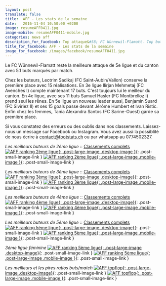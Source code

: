 ```yaml
---
layout: post
translate: false
title:  AFF - Les stats de la semaine
date:   2016-11-04 10:50:00 +0200
image: resumeAFF0411.jpg
image-mobile: resumeAFF0411-mobile.jpg
categories: news aff
description_for_facebook: Top attaque&#58; FC Wünnewil-Flamatt. Top buteurs&#58; Leotrim Sadikaj, Ilirjan Mehmetaj, Samuel Hasler, Benjamin Suard et Tania Alexandra Santos
title_for_facebook: AFF - Les stats de la semaine
image_for_facebook: /images/facebook/resumeAFF0411.jpg
---
```

Le FC Wünnewil-Flamatt reste la meilleure attaque de 5e ligue et du canton avec 5.1 buts marqués par match.

Chez les buteurs, Leotrim Sadikaj (FC Saint-Aubin/Vallon) conserve la première place avec 15 réalisations. En 3e ligue Ilirjan Mehmetaj (FC Avenches I) compte maintenant 17 buts. C'est toujours lui le meilleur du canton. En 4e ligue, avec ses 11 buts Samuel Hasler (FC Montbrelloz I) prend seul les rênes. En 5e ligue un nouveau leader aussi, Benjamin Suard (FC Siviriez II) et ses 15 goals passe devant Jérôme Humbert et Ivan Ristic. Enfin chez les femmes, Tania Alexandra Santos (FC Sarine-Ouest) garde sa première place.

Si vous constatez des erreurs ou des oublis dans nos classements. Laissez-nous un message sur Facebook ou Instagram. Vous avez aussi la possiblité de nous écrire à contact@footstats.ch ou par whatsapp au 0774502327.

_Les meilleurs buteurs de 2ème ligue_ :: [Classements complets]({{site.url}}/aff/2eme-ligue)
[![AFF ranking 2ème ligue]({{site.url}}/images/posts/rankings/resumeAFF20411.jpg){: .post-large-image .desktop-image }]({{site.url}}/images/posts/rankings/resumeAFF20411.jpg){: .post-small-image-link }
[![AFF ranking 2ème ligue]({{site.url}}/images/posts/rankings/resumeAFF20411-mobile.jpg){: .post-large-image .mobile-image }]({{site.url}}/images/posts/rankings/resumeAFF20411-mobile.jpg){: .post-small-image-link }

_Les meilleurs buteurs de 3ème ligue_ :: [Classements complets]({{site.url}}/aff/3eme-ligue)
[![AFF ranking 3ème ligue]({{site.url}}/images/posts/rankings/resumeAFF30411.jpg){: .post-large-image .desktop-image}]({{site.url}}/images/posts/rankings/resumeAFF30411.jpg){: .post-small-image-link }
[![AFF ranking 3ème ligue]({{site.url}}/images/posts/rankings/resumeAFF30411-mobile.jpg){: .post-large-image .mobile-image }]({{site.url}}/images/posts/rankings/resumeAFF30411-mobile.jpg){: .post-small-image-link }

_Les meilleurs buteurs de 4ème ligue_ :: [Classements complets]({{site.url}}/aff/4eme-ligue)
[![AFF ranking 4ème ligue]({{site.url}}/images/posts/rankings/resumeAFF40411.jpg){: .post-large-image .desktop-image}]({{site.url}}/images/posts/rankings/resumeAFF40411.jpg){: .post-small-image-link }
[![AFF ranking 4ème ligue]({{site.url}}/images/posts/rankings/resumeAFF40411-mobile.jpg){: .post-large-image .mobile-image }]({{site.url}}/images/posts/rankings/resumeAFF40411-mobile.jpg){: .post-small-image-link }

_Les meilleurs buteurs de 5ème ligue_ :: [Classements complets]({{site.url}}/aff/5eme-ligue)
[![AFF ranking 5ème ligue]({{site.url}}/images/posts/rankings/resumeAFF50411.jpg){: .post-large-image .desktop-image}]({{site.url}}/images/posts/rankings/resumeAFF50411.jpg){: .post-small-image-link }
[![AFF ranking 5ème ligue]({{site.url}}/images/posts/rankings/resumeAFF50411-mobile.jpg){: .post-large-image .mobile-image }]({{site.url}}/images/posts/rankings/resumeAFF50411-mobile.jpg){: .post-small-image-link }

_3ème ligue féminine_
[![AFF ranking 5ème ligue]({{site.url}}/images/posts/rankings/resumeAFF300411.jpg){: .post-large-image .desktop-image}]({{site.url}}/images/posts/rankings/resumeAFF300411.jpg){: .post-small-image-link }
[![AFF ranking 5ème ligue]({{site.url}}/images/posts/rankings/resumeAFF300411-mobile.jpg){: .post-large-image .mobile-image }]({{site.url}}/images/posts/rankings/resumeAFF300411-mobile.jpg){: .post-small-image-link }

_Les meilleurs et les pires ratios buts/match_
[![AFF topflop]({{site.url}}/images/posts/topflop/AFF0411.jpg){: .post-large-image .desktop-image}]({{site.url}}/images/posts/topflop/AFF0411.jpg){: .post-small-image-link }
[![AFF topflop]({{site.url}}/images/posts/topflop/AFF0411.jpg){: .post-large-image .mobile-image }]({{site.url}}/images/posts/topflop/AFF0411.jpg){: .post-small-image-link }